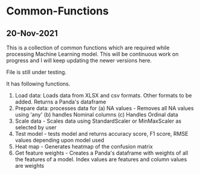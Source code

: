 # Common-Functions
## 20-Nov-2021

This is a collection of common functions which are required while processing Machine Learning model. This will be continuous work on progress and I will keep updating the newer versions here.

File is still under testing.

It has following functions.

1. Load data: Loads data from XLSX and csv formats. Other formats to be added. Returns a Panda's dataframe
2. Prepare data: processes data for (a) NA values - Removes all NA values using 'any' (b) handles Nominal columns (c) Handles Ordinal data
3. Scale data - Scales data using StandardScaler or MinMaxScaler as selected by user
4. Test model - tests model and returns accuracy score, F1 score, RMSE values depending upon model used
5. Heat map - Generates heatmap of the confusion matrix
6. Get feature weights - Creates a Panda's dataframe with weights of all the features of a model. Index values are features and column values are weights
